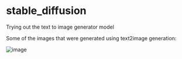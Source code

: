 # stable_diffusion
Trying out the text to image generator model

Some of the images that were generated using text2image generation:

![image](https://user-images.githubusercontent.com/50402918/195702747-056a8a53-8311-4d04-990b-2341787ca765.png)
